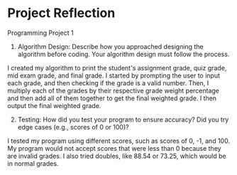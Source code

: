 # Project Reflection
Programming Project 1

1. Algorithm Design: Describe how you approached designing the algorithm before coding. Your algorithm design must follow the process.

I created my algorithm to print the student's assignment grade, quiz grade, mid exam grade, and final grade. I started by prompting the user to input each grade, and then checking if the grade is a valid number. Then, I multiply each of the grades by their respective grade weight percentage and then add all of them together to get the final weighted grade. I then output the final weighted grade.

2. Testing: How did you test your program to ensure accuracy? Did you try edge cases (e.g., scores of 0 or 100)?

I tested my program using different scores, such as scores of 0, -1, and 100. My program would not accept scores that were less than 0 because they are invalid grades. I also tried doubles, like 88.54 or 73.25, which would be in normal grades.
